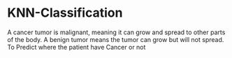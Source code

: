 # KNN-Classification
A cancer tumor is malignant, meaning it can grow and spread to other parts of the body. A benign tumor means the tumor can grow but will not spread.  To Predict where the patient have Cancer or not
